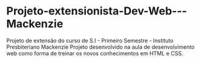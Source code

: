 # Projeto-extensionista-Dev-Web---Mackenzie
Projeto de extensão do curso de S.I - Primeiro Semestre - Instituto Presbiteriano Mackenzie 
Projeto desenvolvido na aula de desenvolvimento web como forma de treinar os novos conhecimentos em HTML e CSS.
